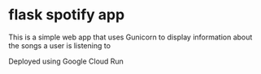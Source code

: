 # flask spotify app

This is a simple web app that uses Gunicorn to display information about the songs a user is listening to

Deployed using Google Cloud Run
